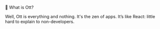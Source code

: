 🧐 What is Ott?

Well, Ott is everything and nothing. It's the zen of apps.
It’s like React: little hard to explain to non-developers.
